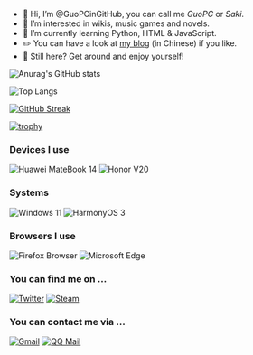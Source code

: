 - 👋 Hi, I’m @GuoPCinGitHub, you can call me *GuoPC* or *Saki*.
- 👀 I’m interested in wikis, music games and novels.
- 🌱 I’m currently learning Python, HTML & JavaScript.
- ✏️ You can have a look at [my blog](https://guopcingithub.github.io) (in Chinese) if you like.
- 🤔 Still here? Get around and enjoy yourself!

![Anurag's GitHub stats](https://github-readme-stats.vercel.app/api?username=GuoPCinGitHub&show_icons=true&theme=shadow_blue)

![Top Langs](https://github-readme-stats.vercel.app/api/top-langs/?username=GuoPCinGitHub&theme=shadow_blue)

[![GitHub Streak](https://streak-stats.demolab.com?user=GuoPCinGitHub&theme=shadow_blue)](https://git.io/streak-stats)

[![trophy](https://github-profile-trophy.vercel.app/?username=GuoPCinGitHub)](https://github.com/ryo-ma/github-profile-trophy)

### Devices I use
![Huawei MateBook 14](https://img.shields.io/badge/Huawei_MateBook_14-C8000C?style=for-the-badge&logo=huawei)
![Honor V20](https://img.shields.io/badge/Honor_View_20-000000?style=for-the-badge&logo=honor)

### Systems
![Windows 11](https://img.shields.io/badge/Windows_11-0078D4?style=for-the-badge&logo=windows11)
![HarmonyOS 3](https://img.shields.io/badge/HarmonyOS_3-000000?style=for-the-badge&logo=harmonyos)

### Browsers I use
![Firefox Browser](https://img.shields.io/badge/Firefox_Browser-FF7139?style=for-the-badge&logo=firefoxbrowser&logoColor=FFFFFF)
![Microsoft Edge](https://img.shields.io/badge/Microsoft_Edge-0078D7?style=for-the-badge&logo=microsoftedge)

### You can find me on …
[![Twitter](https://img.shields.io/badge/Twitter@Guo__PC-1D9BF0?style=for-the-badge&logo=twitter&logoColor=FFFFFF)](https://twitter.com/Guo_PC)
[![Steam](https://img.shields.io/badge/Steam@GuoPC-344554?style=for-the-badge&logo=steam)](https://steamcommunity.com/id/GuoPC/)

### You can contact me via …
[![Gmail](https://img.shields.io/badge/gpc2843661009@gmail.com-EA4335?style=for-the-badge&logo=gmail&logoColor=FFFFFF)](mailto:gpc2843661009@gmail.com)
[![QQ Mail](https://img.shields.io/badge/itomi@qq.com-12B7F5?style=for-the-badge&logo=tencentqq)](mailto:itomi@qq.com)

